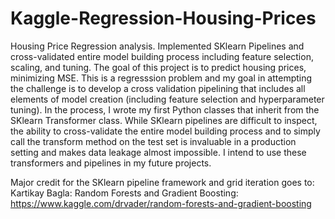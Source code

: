 # Kaggle-Regression-Housing-Prices
Housing Price Regression analysis. Implemented SKlearn Pipelines and cross-validated entire model building process including feature selection,  scaling, and tuning.
The goal of this project is to predict housing prices, minimizing MSE. This is a regresssion problem and my goal in attempting the challenge is to develop a cross validation pipelining that includes all elements of model creation (including feature selection and hyperparameter tuning).
In the process, I wrote my first Python classes that inherit from the SKlearn Transformer class. While SKlearn pipelines are difficult to inspect, the ability to cross-validate the entire model building process and to simply call the transform method on the test set is invaluable in a production setting and makes data leakage almost impossible. I intend to use these transformers and pipelines in my future projects.

Major credit for the SKlearn pipeline framework and grid iteration goes to: Kartikay Bagla: Random Forests and Gradient Boosting: https://www.kaggle.com/drvader/random-forests-and-gradient-boosting
